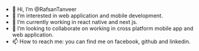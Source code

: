 - 👋 Hi, I’m @RafsanTanveer
- 👀 I’m interested in web application and mobile development.
- 🌱 I’m currently working in react native and next js.
- 💞️ I’m looking to collaborate on working in cross platform mobile app and web application. 
- 📫 How to reach me: you can find me on facebook, github and linkedin.

<!---
RafsanTanveer/RafsanTanveer is a ✨ special ✨ repository because its `README.md` (this file) appears on your GitHub profile.
You can click the Preview link to take a look at your changes.
--->
